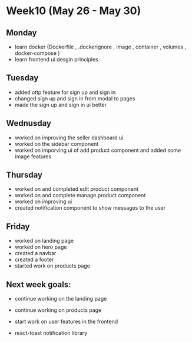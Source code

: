 # Week10 (May 26 - May 30)

## Monday

- learn docker (Dockerfile , .dockerignore , image , container , volumes , docker-compose )
- learn frontend ui desgin principles

## Tuesday

- added ottp feature for sign up and sign in
- changed sign up and sign in from modal to pages
- made the sign up and sign in ui better

## Wednusday

- worked on improving the seller dashboard ui
- worked on the sidebar component
- worked on imporving ui of add product component and added some image features

## Thursday

- worked on and completed edit product component
- worked on and complete manage product component
- worked on improving ui
- created notification component to show messages to the user

## Friday

- worked on landing page
- worked on hero page
- created a navbar
- created a footer
- started work on products page

## Next week goals:

- continue working on the landing page
- continue working on products page
- start work on user features in the frontend

- react-toast notification library
